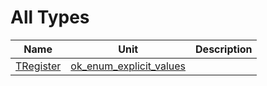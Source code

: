 # All Types


| Name | Unit | Description |
|---|---|---|
| [TRegister](ok_enum_explicit_values.md#TRegister) | [ok_enum_explicit_values](ok_enum_explicit_values.md) |   |
